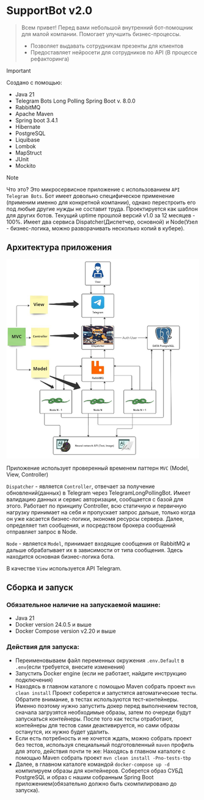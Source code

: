 # SupportBot v2.0
> Всем привет! Перед вами небольшой внутренний бот-помощник для малой компании. Помогает улучшить бизнес-процессы.
> - Позволяет выдавать сотрудникам презенты для клиентов
> - Предоставляет нейросети для сотрудников по API (В процессе рефакторинга)
>


> [!IMPORTANT]
> Создано с помощью:
> - Java 21
> - Telegram Bots Long Polling Spring Boot v. 8.0.0
> - RabbitMQ
> - Apache Maven
> - Spring boot 3.4.1
> - Hibernate
> - PostgreSQL
> - Liquibase
> - Lombok 
> - MapStruct
> - JUnit
> - Mockito
> 


> [!NOTE]
> Что это? Это микросервисное приложение с использованием `API Telegram Bots`. Бот имеет довольно специфическое
> применение (применим именно для конкретной компании), однако перестроить его под любые другие нужды не составит
> труда. Проектируется как шаблон для других ботов. Текущий uptime прошлой версий v1.0 за 12 месяцев - 100%. Имеет два 
> сервиса Dispatcher(Диспетчер, основной) и Node(Узел - бизнес-логика, можно разворачивать несколько копий в кубере). 
>


## Архитектура приложения


![Архитектура приложения на схеме](/docs/images/architecture.jpg)

 
Приложение использует проверенный временем паттерн `MVC` (Model, View, Controller)

`Dispatcher` - является `Controller`, отвечает за получение обновлений(данных) в Telegram через 
TelegramLongPollingBot. Имеет валидацию данных и сервис авторизации, сообщается с базой для этого. 
Работает по принципу Controller, всю статичную и первичную нагрузку принимает на себя и пропускает запрос дальше, 
только когда он уже касается бизнес-логики, экономя ресурсы сервера. Далее, определяет тип сообщения, и посредством 
брокера сообщений отправляет запрос в Node. 

`Node` - является `Model`, принимает входящие сообщения от RabbitMQ и дальше обрабатывает их в зависимости 
от типа сообщения. Здесь находится основная бизнес-логика бота. 

В качестве `View` используется API Telegram.


## Сборка и запуск

### Обязательное наличие на запускаемой машине:

- Java 21
- Docker version 24.0.5 и выше
- Docker Compose version v2.20 и выше

### Действия для запуска:

- Переименовываем файл переменных окружения `.env.Default` в `.env`(если требуется, внесите изменения)
- Запустить Docker engine (если не работает, найдите инструкцию подключения)
- Находясь в главном каталоге с помощью Maven собрать проект `mvn clean install`
  Проект соберется и запустятся автоматические тесты. Обратите внимание, в тестах используются тест-контейнеры.
  Именно поэтому нужно запустить докер перед выполнением тестов, сначала загрузятся необходимые образы, затем по
  очереди будут запускаться контейнеры. После того как тесты отработают, контейнеры для тестов сами деактивируется,
  но сами образы останутся, их нужно будет удалить.
- Если есть потребность и не хочется ждать, можно собрать проект без тестов, используя специальный подготовленный
  `maven` профиль для этого, действия почти те же:
  Находясь в главном каталоге с помощью Maven собрать проект `mvn clean install -Pno-tests-tbp`
- Далее, в главном каталоге командой `docker-compose up -d` компилируем образы для контейнеров. Соберется образ СУБД
  PostgreSQL и образ с нашим собранным Spring Boot приложением(обязательно должно быть скомпилировано до запуска).